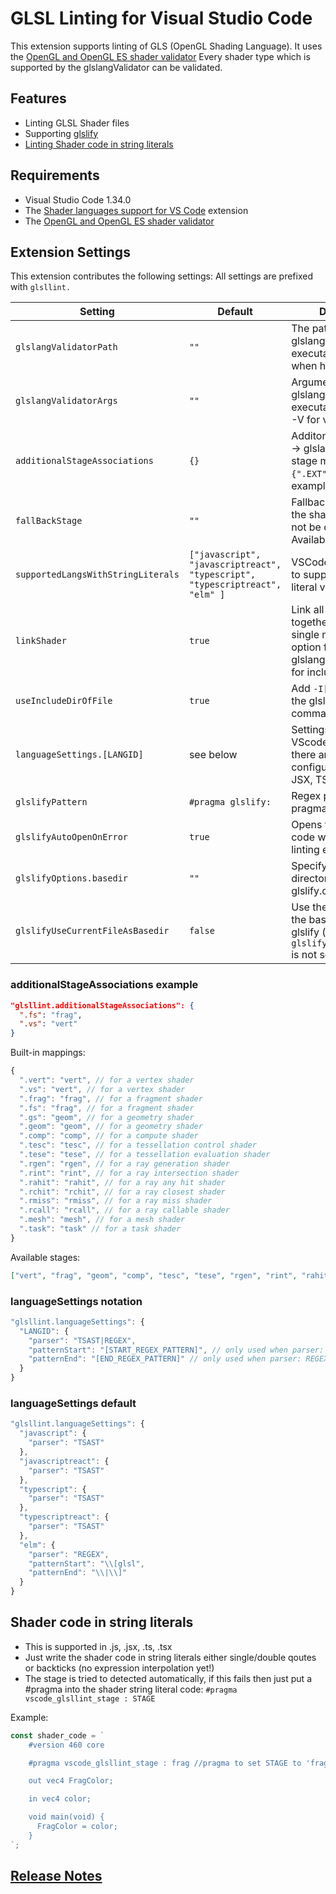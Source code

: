 # GLSL Linting for Visual Studio Code

This extension supports linting of GLS (OpenGL Shading Language).
It uses the [OpenGL and OpenGL ES shader validator](https://github.com/KhronosGroup/glslang)
Every shader type which is supported by the glslangValidator can be validated.

## Features

- Linting GLSL Shader files
- Supporting [glslify](https://github.com/glslify/glslify)
- [Linting Shader code in string literals](#shader-code-in-string-literals)

## Requirements

- Visual Studio Code 1.34.0
- The [Shader languages support for VS Code](https://marketplace.visualstudio.com/items?itemName=slevesque.shader) extension
- The [OpenGL and OpenGL ES shader validator](https://github.com/KhronosGroup/glslang)

## Extension Settings

This extension contributes the following settings:
All settings are prefixed with `glsllint.`

| Setting                            | Default                                                                      | Description                                                                                                  |
| ---------------------------------- | ---------------------------------------------------------------------------- | ------------------------------------------------------------------------------------------------------------ |
| `glslangValidatorPath`             | `""`                                                                         | The path to the glslangValidator executable, let it empty when have it in \$PATH                             |
| `glslangValidatorArgs`             | `""`                                                                         | Arguments for the glslangValidator executable (e.g: using -V for vulkan shaders)                             |
| `additionalStageAssociations`      | `{}`                                                                         | Additonal file extension -> glslangValidator stage mapping. Format: `{".EXT": "STAGEID"}`, example see below |
| `fallBackStage`                    | `""`                                                                         | Fallback stage for when the shader stage could not be decuted, see Available stages below                    |
| `supportedLangsWithStringLiterals` | `["javascript", "javascriptreact", "typescript", "typescriptreact", "elm" ]` | VSCode language id's to support for string literal validation                                                |
| `linkShader`                       | `true`                                                                       | Link all input files together to form a single module ('-l' option for glslangValidator, used for includes)  |
| `useIncludeDirOfFile`              | `true`                                                                       | Add `-I[DIR_OF_FILE]` to the glslangValidator command                                                        |
| `languageSettings.[LANGID]`        | see below                                                                    | Settings per language VScode language ID, there are built in configurations for JS, JSX, TS, TSX and ELM.    |
| `glslifyPattern`                   | `#pragma glslify:`                                                           | Regex pattern for glslify pragma                                                                             |
| `glslifyAutoOpenOnError`           | `true`                                                                       | Opens the glslified code when there is a linting error                                                       |
| `glslifyOptions.basedir`           | `""`                                                                         | Specify the base directory for glslify.compile()                                                             |
| `glslifyUseCurrentFileAsBasedir`   | `false`                                                                      | Use the current file as the base directory for glslify (only if `glslifyOptions.basedir` is not set)         |

### additionalStageAssociations example

```json
"glsllint.additionalStageAssociations": {
  ".fs": "frag",
  ".vs": "vert"
}
```

Built-in mappings:

```javascript
{
  ".vert": "vert", // for a vertex shader
  ".vs": "vert", // for a vertex shader
  ".frag": "frag", // for a fragment shader
  ".fs": "frag", // for a fragment shader
  ".gs": "geom", // for a geometry shader
  ".geom": "geom", // for a geometry shader
  ".comp": "comp", // for a compute shader
  ".tesc": "tesc", // for a tessellation control shader
  ".tese": "tese", // for a tessellation evaluation shader
  ".rgen": "rgen", // for a ray generation shader
  ".rint": "rint", // for a ray intersection shader
  ".rahit": "rahit", // for a ray any hit shader
  ".rchit": "rchit", // for a ray closest shader
  ".rmiss": "rmiss", // for a ray miss shader
  ".rcall": "rcall", // for a ray callable shader
  ".mesh": "mesh", // for a mesh shader
  ".task": "task" // for a task shader
}
```

Available stages:

```json
["vert", "frag", "geom", "comp", "tesc", "tese", "rgen", "rint", "rahit", "rchit", "rmiss", "rcall", "mesh", "task"]
```

### languageSettings notation

```javascript
"glsllint.languageSettings": {
  "LANGID": {
    "parser": "TSAST|REGEX",
    "patternStart": "[START_REGEX_PATTERN]", // only used when parser: REGEX
    "patternEnd": "[END_REGEX_PATTERN]" // only used when parser: REGEX
  }
}
```

### languageSettings default

```javascript
"glsllint.languageSettings": {
  "javascript": {
    "parser": "TSAST"
  },
  "javascriptreact": {
    "parser": "TSAST"
  },
  "typescript": {
    "parser": "TSAST"
  },
  "typescriptreact": {
    "parser": "TSAST"
  },
  "elm": {
    "parser": "REGEX",
    "patternStart": "\\[glsl",
    "patternEnd": "\\|\\]"
  }
}
```

## Shader code in string literals

- This is supported in .js, .jsx, .ts, .tsx
- Just write the shader code in string literals either single/double qoutes or backticks (no expression interpolation yet!)
- The stage is tried to detected automatically, if this fails then just put a #pragma into the shader string literal code: `#pragma vscode_glsllint_stage : STAGE`

Example:

```javascript
const shader_code = `
    #version 460 core

    #pragma vscode_glsllint_stage : frag //pragma to set STAGE to 'frag'

    out vec4 FragColor;

    in vec4 color;

    void main(void) {
      FragColor = color;
    }
`;
```

## [Release Notes](CHANGELOG.md)
